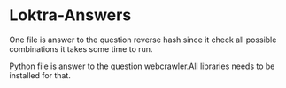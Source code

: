 # Loktra-Answers

One file is answer to the question reverse hash.since it check all possible combinations it takes some time to run.

Python file is answer to the question webcrawler.All libraries needs to be installed for that.
